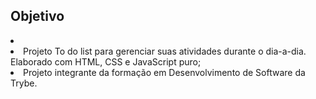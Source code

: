 ## Objetivo

<li>
  <li>Projeto To do list para gerenciar suas atividades durante o dia-a-dia. Elaborado com HTML, CSS e JavaScript puro;</li>
   <li>Projeto integrante da formação em Desenvolvimento de Software da Trybe.</li>
</li>